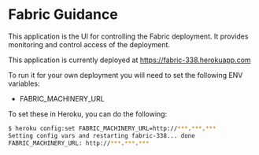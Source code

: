 Fabric Guidance
==========================

This application is the UI for controlling the Fabric deployment.  It provides monitoring and control access of the deployment.

This application is currently deployed at https://fabric-338.herokuapp.com

To run it for your own deployment you will need to set the following ENV variables:
* FABRIC_MACHINERY_URL

To set these in Heroku, you can do the following:

```bash
$ heroku config:set FABRIC_MACHINERY_URL=http://***.***.***
Setting config vars and restarting fabric-338... done
FABRIC_MACHINERY_URL: http://***.***.***
```